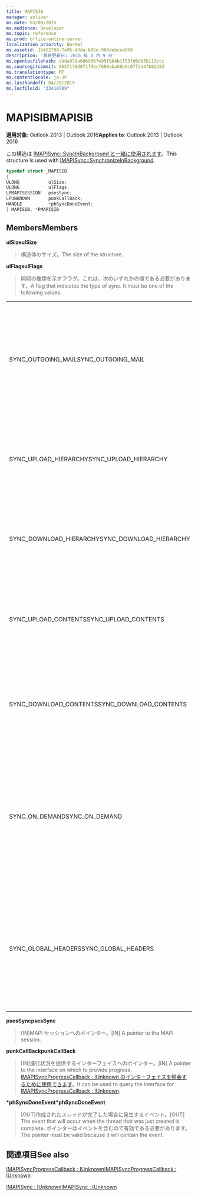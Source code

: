 ```yaml
---
title: MAPISIB
manager: soliver
ms.date: 03/09/2015
ms.audience: Developer
ms.topic: reference
ms.prod: office-online-server
localization_priority: Normal
ms.assetid: 16452798-7a95-43da-b95e-908debcea050
description: '最終更新日: 2015 年 3 月 9 日'
ms.openlocfilehash: cbda978a0d69367e95f9b4b1f53fd6d03b113ccc
ms.sourcegitcommit: 8657170d071f9bcf680aba50b9c07f2a4fb82283
ms.translationtype: MT
ms.contentlocale: ja-JP
ms.lasthandoff: 04/28/2019
ms.locfileid: "33418709"
---
```

# <a name="mapisib"></a><span data-ttu-id="26dd4-103">MAPISIB</span><span class="sxs-lookup"><span data-stu-id="26dd4-103">MAPISIB</span></span>

  
  
<span data-ttu-id="26dd4-104">**適用対象**: Outlook 2013 | Outlook 2016</span><span class="sxs-lookup"><span data-stu-id="26dd4-104">**Applies to**: Outlook 2013 | Outlook 2016</span></span> 
  
<span data-ttu-id="26dd4-105">この構造は [IMAPISync::SyncInBackground と一緒に使用されます](imapisyncsynchronizeinbackground.md)。</span><span class="sxs-lookup"><span data-stu-id="26dd4-105">This structure is used with [IMAPISync::SynchronizeInBackground](imapisyncsynchronizeinbackground.md).</span></span>
  
```cpp
typedef struct _MAPISIB
{
ULONG           ulSize;                
ULONG           ulFlags;
LPMAPISESSION   psesSync;
LPUNKNOWN       punkCallBack;
HANDLE          *phSyncDoneEvent;    
} MAPISIB, *PMAPISIB
```

## <a name="members"></a><span data-ttu-id="26dd4-106">Members</span><span class="sxs-lookup"><span data-stu-id="26dd4-106">Members</span></span>

 <span data-ttu-id="26dd4-107">**ulSize**</span><span class="sxs-lookup"><span data-stu-id="26dd4-107">**ulSize**</span></span>
  
> <span data-ttu-id="26dd4-108">構造体のサイズ。</span><span class="sxs-lookup"><span data-stu-id="26dd4-108">The size of the structure.</span></span>
    
 <span data-ttu-id="26dd4-109">**ulFlags**</span><span class="sxs-lookup"><span data-stu-id="26dd4-109">**ulFlags**</span></span>
  
> <span data-ttu-id="26dd4-110">同期の種類を示すフラグ。これは、次のいずれかの値である必要があります。</span><span class="sxs-lookup"><span data-stu-id="26dd4-110">A flag that indicates the type of sync. It must be one of the following values:</span></span>
    
||||
|:-----|:-----|:-----|
|<span data-ttu-id="26dd4-111">SYNC_OUTGOING_MAIL</span><span class="sxs-lookup"><span data-stu-id="26dd4-111">SYNC_OUTGOING_MAIL</span></span>  <br/> |<span data-ttu-id="26dd4-112">0x00000200</span><span class="sxs-lookup"><span data-stu-id="26dd4-112">0x00000200</span></span>  <br/> |<span data-ttu-id="26dd4-113">(現在使用されていない) サーバーにメッセージを送信します。</span><span class="sxs-lookup"><span data-stu-id="26dd4-113">Send the message to the server (not currently in use).</span></span>  <br/> |
|<span data-ttu-id="26dd4-114">SYNC_UPLOAD_HIERARCHY</span><span class="sxs-lookup"><span data-stu-id="26dd4-114">SYNC_UPLOAD_HIERARCHY</span></span>  <br/> |<span data-ttu-id="26dd4-115">0x00000001</span><span class="sxs-lookup"><span data-stu-id="26dd4-115">0x00000001</span></span>  <br/> |<span data-ttu-id="26dd4-116">階層の変更をサーバーにプッシュします。</span><span class="sxs-lookup"><span data-stu-id="26dd4-116">Push hierarchy changes to the server.</span></span>  <br/> |
|<span data-ttu-id="26dd4-117">SYNC_DOWNLOAD_HIERARCHY</span><span class="sxs-lookup"><span data-stu-id="26dd4-117">SYNC_DOWNLOAD_HIERARCHY</span></span>  <br/> |<span data-ttu-id="26dd4-118">0x00000002</span><span class="sxs-lookup"><span data-stu-id="26dd4-118">0x00000002</span></span>  <br/> |<span data-ttu-id="26dd4-119">階層の変更をサーバーからプルします。</span><span class="sxs-lookup"><span data-stu-id="26dd4-119">Pull hierarchy changes from server.</span></span>  <br/> |
|<span data-ttu-id="26dd4-120">SYNC_UPLOAD_CONTENTS</span><span class="sxs-lookup"><span data-stu-id="26dd4-120">SYNC_UPLOAD_CONTENTS</span></span>  <br/> |<span data-ttu-id="26dd4-121">0x00000040</span><span class="sxs-lookup"><span data-stu-id="26dd4-121">0x00000040</span></span>  <br/> |<span data-ttu-id="26dd4-122">メッセージの変更をサーバーにプッシュします。</span><span class="sxs-lookup"><span data-stu-id="26dd4-122">Push message changes to server.</span></span>  <br/> |
|<span data-ttu-id="26dd4-123">SYNC_DOWNLOAD_CONTENTS</span><span class="sxs-lookup"><span data-stu-id="26dd4-123">SYNC_DOWNLOAD_CONTENTS</span></span>  <br/> |<span data-ttu-id="26dd4-124">0x00000080</span><span class="sxs-lookup"><span data-stu-id="26dd4-124">0x00000080</span></span>  <br/> |<span data-ttu-id="26dd4-125">サーバーからメッセージの変更をプルします。</span><span class="sxs-lookup"><span data-stu-id="26dd4-125">Pull message changes from server.</span></span>  <br/> |
|<span data-ttu-id="26dd4-126">SYNC_ON_DEMAND</span><span class="sxs-lookup"><span data-stu-id="26dd4-126">SYNC_ON_DEMAND</span></span>  <br/> |<span data-ttu-id="26dd4-127">0x20000000</span><span class="sxs-lookup"><span data-stu-id="26dd4-127">0x20000000</span></span>  <br/> |<span data-ttu-id="26dd4-128">同期はユーザーによって開始され、優先度が高い必要があります。</span><span class="sxs-lookup"><span data-stu-id="26dd4-128">The sync was initiated by the user and should be a higher priority.</span></span>  <br/> |
|<span data-ttu-id="26dd4-129">SYNC_GLOBAL_HEADERS</span><span class="sxs-lookup"><span data-stu-id="26dd4-129">SYNC_GLOBAL_HEADERS</span></span>  <br/> |<span data-ttu-id="26dd4-130">0x02000000</span><span class="sxs-lookup"><span data-stu-id="26dd4-130">0x02000000</span></span>  <br/> |<span data-ttu-id="26dd4-131">ヘッダーのみを同期し、完全なボディを同期しない必要があります。</span><span class="sxs-lookup"><span data-stu-id="26dd4-131">Should only sync headers and not full bodies.</span></span>  <br/> |
   
 <span data-ttu-id="26dd4-132">**psesSync**</span><span class="sxs-lookup"><span data-stu-id="26dd4-132">**psesSync**</span></span>
  
> <span data-ttu-id="26dd4-133">[IN]MAPI セッションへのポインター。</span><span class="sxs-lookup"><span data-stu-id="26dd4-133">[IN] A pointer to the MAPI session.</span></span>
    
 <span data-ttu-id="26dd4-134">**punkCallBack**</span><span class="sxs-lookup"><span data-stu-id="26dd4-134">**punkCallBack**</span></span>
  
> <span data-ttu-id="26dd4-135">[IN]進行状況を提供するインターフェイスへのポインター。</span><span class="sxs-lookup"><span data-stu-id="26dd4-135">[IN] A pointer to the interface on which to provide progress.</span></span> <span data-ttu-id="26dd4-136">[IMAPISyncProgressCallback : IUnknown のインターフェイスを照会するために使用できます](imapisyncprogresscallbackiunknown.md)。</span><span class="sxs-lookup"><span data-stu-id="26dd4-136">It can be used to query the interface for [IMAPISyncProgressCallback : IUnknown](imapisyncprogresscallbackiunknown.md).</span></span>
    
 <span data-ttu-id="26dd4-137">**\*phSyncDoneEvent**</span><span class="sxs-lookup"><span data-stu-id="26dd4-137">**\*phSyncDoneEvent**</span></span>
  
> <span data-ttu-id="26dd4-138">[OUT]作成されたスレッドが完了した場合に発生するイベント。</span><span class="sxs-lookup"><span data-stu-id="26dd4-138">[OUT] The event that will occur when the thread that was just created is complete.</span></span> <span data-ttu-id="26dd4-139">ポインターはイベントを含むので有効である必要があります。</span><span class="sxs-lookup"><span data-stu-id="26dd4-139">The pointer must be valid because it will contain the event.</span></span>
    
## <a name="see-also"></a><span data-ttu-id="26dd4-140">関連項目</span><span class="sxs-lookup"><span data-stu-id="26dd4-140">See also</span></span>



[<span data-ttu-id="26dd4-141">IMAPISyncProgressCallback : IUnknown</span><span class="sxs-lookup"><span data-stu-id="26dd4-141">IMAPISyncProgressCallback : IUnknown</span></span>](imapisyncprogresscallbackiunknown.md)
  
[<span data-ttu-id="26dd4-142">IMAPISync : IUnknown</span><span class="sxs-lookup"><span data-stu-id="26dd4-142">IMAPISync : IUnknown</span></span>](imapisynciunknown.md)

